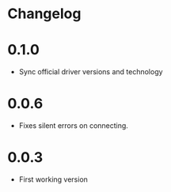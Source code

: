 # Changelog

# 0.1.0

- Sync official driver versions and technology

# 0.0.6
- Fixes silent errors on connecting.

# 0.0.3
- First working version
